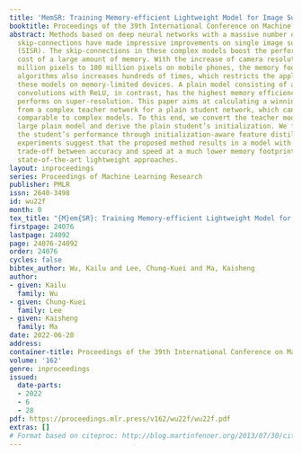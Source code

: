 ```yaml
---
title: 'MemSR: Training Memory-efficient Lightweight Model for Image Super-Resolution'
booktitle: Proceedings of the 39th International Conference on Machine Learning
abstract: Methods based on deep neural networks with a massive number of layers and
  skip-connections have made impressive improvements on single image super-resolution
  (SISR). The skip-connections in these complex models boost the performance at the
  cost of a large amount of memory. With the increase of camera resolution from 1
  million pixels to 100 million pixels on mobile phones, the memory footprint of these
  algorithms also increases hundreds of times, which restricts the applicability of
  these models on memory-limited devices. A plain model consisting of a stack of 3{\texttimes}3
  convolutions with ReLU, in contrast, has the highest memory efficiency but poorly
  performs on super-resolution. This paper aims at calculating a winning initialization
  from a complex teacher network for a plain student network, which can provide performance
  comparable to complex models. To this end, we convert the teacher model to an equivalent
  large plain model and derive the plain student’s initialization. We further improve
  the student’s performance through initialization-aware feature distillation. Extensive
  experiments suggest that the proposed method results in a model with a competitive
  trade-off between accuracy and speed at a much lower memory footprint than other
  state-of-the-art lightweight approaches.
layout: inproceedings
series: Proceedings of Machine Learning Research
publisher: PMLR
issn: 2640-3498
id: wu22f
month: 0
tex_title: "{M}em{SR}: Training Memory-efficient Lightweight Model for Image Super-Resolution"
firstpage: 24076
lastpage: 24092
page: 24076-24092
order: 24076
cycles: false
bibtex_author: Wu, Kailu and Lee, Chung-Kuei and Ma, Kaisheng
author:
- given: Kailu
  family: Wu
- given: Chung-Kuei
  family: Lee
- given: Kaisheng
  family: Ma
date: 2022-06-28
address:
container-title: Proceedings of the 39th International Conference on Machine Learning
volume: '162'
genre: inproceedings
issued:
  date-parts:
  - 2022
  - 6
  - 28
pdf: https://proceedings.mlr.press/v162/wu22f/wu22f.pdf
extras: []
# Format based on citeproc: http://blog.martinfenner.org/2013/07/30/citeproc-yaml-for-bibliographies/
---
```

